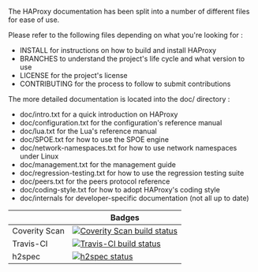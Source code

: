 The HAProxy documentation has been split into a number of different files for
ease of use.

Please refer to the following files depending on what you're looking for :

  - INSTALL for instructions on how to build and install HAProxy
  - BRANCHES to understand the project's life cycle and what version to use
  - LICENSE for the project's license
  - CONTRIBUTING for the process to follow to submit contributions

The more detailed documentation is located into the doc/ directory :

  - doc/intro.txt for a quick introduction on HAProxy
  - doc/configuration.txt for the configuration's reference manual
  - doc/lua.txt for the Lua's reference manual
  - doc/SPOE.txt for how to use the SPOE engine
  - doc/network-namespaces.txt for how to use network namespaces under Linux
  - doc/management.txt for the management guide
  - doc/regression-testing.txt for how to use the regression testing suite
  - doc/peers.txt for the peers protocol reference
  - doc/coding-style.txt for how to adopt HAProxy's coding style
  - doc/internals for developer-specific documentation (not all up to date)

||Badges|
|---|---|
|Coverity Scan|[![Coverity Scan build status](https://scan.coverity.com/projects/340/badge.svg)](https://scan.coverity.com/projects/haproxy)|
|Travis-CI|[![Travis-CI build status](https://api.travis-ci.com/haproxy/haproxy.svg?branch=master)](https://app.travis-ci.com/github/haproxy/haproxy)|
|h2spec|[![h2spec status](https://github.com/haproxy/haproxy/actions/workflows/compliance.yml/badge.svg)](https://github.com/haproxy/haproxy/actions/workflows/compliance.yml)|
